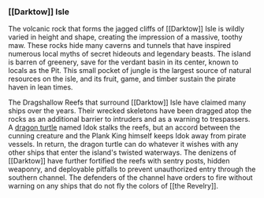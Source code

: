 ### [[Darktow]] Isle

The volcanic rock that forms the jagged cliffs of [[Darktow]] Isle is wildly varied in height and shape, creating the impression of a massive, toothy maw. These rocks hide many caverns and tunnels that have inspired numerous local myths of secret hideouts and legendary beasts. The island is barren of greenery, save for the verdant basin in its center, known to locals as the Pit. This small pocket of jungle is the largest source of natural resources on the isle, and its fruit, game, and timber sustain the pirate haven in lean times.

The Dragshallow Reefs that surround [[Darktow]] Isle have claimed many ships over the years. Their wrecked skeletons have been dragged atop the rocks as an additional barrier to intruders and as a warning to trespassers. A [dragon turtle](https://www.dndbeyond.com/monsters/dragon-turtle) named Idok stalks the reefs, but an accord between the cunning creature and the Plank King himself keeps Idok away from pirate vessels. In return, the dragon turtle can do whatever it wishes with any other ships that enter the island's twisted waterways. The denizens of [[Darktow]] have further fortified the reefs with sentry posts, hidden weaponry, and deployable pitfalls to prevent unauthorized entry through the southern channel. The defenders of the channel have orders to fire without warning on any ships that do not fly the colors of [[the Revelry]].
